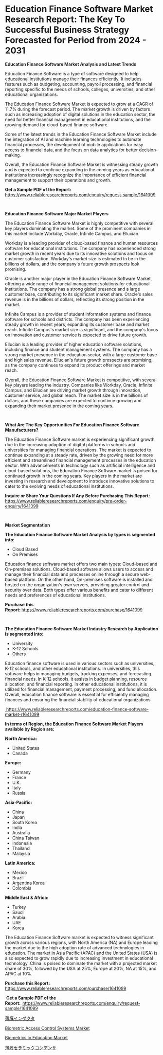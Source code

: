 <p><h1>Education Finance Software Market Research Report: The Key To Successful Business Strategy Forecasted for Period from 2024 - 2031</h1></p><p><strong>Education Finance Software Market Analysis and Latest Trends</strong></p>
<p><p>Education Finance Software is a type of software designed to help educational institutions manage their finances efficiently. It includes features such as budgeting, accounting, payroll processing, and financial reporting specific to the needs of schools, colleges, universities, and other educational organizations.</p><p>The Education Finance Software Market is expected to grow at a CAGR of 11.7% during the forecast period. The market growth is driven by factors such as increasing adoption of digital solutions in the education sector, the need for better financial management in educational institutions, and the growing demand for cloud-based finance software.</p><p>Some of the latest trends in the Education Finance Software Market include the integration of AI and machine learning technologies to automate financial processes, the development of mobile applications for easy access to financial data, and the focus on data analytics for better decision-making.</p><p>Overall, the Education Finance Software Market is witnessing steady growth and is expected to continue expanding in the coming years as educational institutions increasingly recognize the importance of efficient financial management to support their operations and growth.</p></p>
<p><strong>Get a Sample PDF of the Report:&nbsp;</strong> <a href="https://www.reliableresearchreports.com/enquiry/request-sample/1641099">https://www.reliableresearchreports.com/enquiry/request-sample/1641099</a></p>
<p>&nbsp;</p>
<p><strong>Education Finance Software Major Market Players</strong></p>
<p><p>The Education Finance Software Market is highly competitive with several key players dominating the market. Some of the prominent companies in this market include Workday, Oracle, Infinite Campus, and Ellucian.</p><p>Workday is a leading provider of cloud-based finance and human resources software for educational institutions. The company has experienced strong market growth in recent years due to its innovative solutions and focus on customer satisfaction. Workday's market size is estimated to be in the billions of dollars, and the company's future growth prospects look promising.</p><p>Oracle is another major player in the Education Finance Software Market, offering a wide range of financial management solutions for educational institutions. The company has a strong global presence and a large customer base, contributing to its significant market share. Oracle's sales revenue is in the billions of dollars, reflecting its strong position in the market.</p><p>Infinite Campus is a provider of student information systems and finance software for schools and districts. The company has been experiencing steady growth in recent years, expanding its customer base and market reach. Infinite Campus's market size is significant, and the company's focus on innovation and customer service is expected to drive future growth.</p><p>Ellucian is a leading provider of higher education software solutions, including finance and student management systems. The company has a strong market presence in the education sector, with a large customer base and high sales revenue. Ellucian's future growth prospects are promising, as the company continues to expand its product offerings and market reach.</p><p>Overall, the Education Finance Software Market is competitive, with several key players leading the industry. Companies like Workday, Oracle, Infinite Campus, and Ellucian are driving market growth through innovation, customer service, and global reach. The market size is in the billions of dollars, and these companies are expected to continue growing and expanding their market presence in the coming years.</p></p>
<p>&nbsp;</p>
<p><strong>What Are The Key Opportunities For Education Finance Software Manufacturers?</strong></p>
<p><p>The Education Finance Software market is experiencing significant growth due to the increasing adoption of digital platforms in schools and universities for managing financial operations. The market is expected to continue expanding at a steady rate, driven by the growing need for more efficient and streamlined financial management processes in the education sector. With advancements in technology such as artificial intelligence and cloud-based solutions, the Education Finance Software market is poised for continued growth in the coming years. Key players in the market are investing in research and development to introduce innovative solutions to cater to the evolving needs of educational institutions.</p></p>
<p><strong>Inquire or Share Your Questions If Any Before Purchasing This Report:</strong> <a href="https://www.reliableresearchreports.com/enquiry/pre-order-enquiry/1641099">https://www.reliableresearchreports.com/enquiry/pre-order-enquiry/1641099</a></p>
<p>&nbsp;</p>
<p><strong>Market Segmentation</strong></p>
<p><strong>The Education Finance Software Market Analysis by types is segmented into:</strong></p>
<p><ul><li>Cloud Based</li><li>On Premises</li></ul></p>
<p><p>Education finance software market offers two main types: Cloud-based and On-premises solutions. Cloud-based software allows users to access and manage their financial data and processes online through a secure web-based platform. On the other hand, On-premises software is installed and hosted on the organization's own servers, providing greater control and security over data. Both types offer various benefits and cater to different needs and preferences of educational institutions.</p></p>
<p><strong>Purchase this Report:&nbsp;</strong><a href="https://www.reliableresearchreports.com/purchase/1641099">https://www.reliableresearchreports.com/purchase/1641099</a></p>
<p>&nbsp;</p>
<p><strong>The Education Finance Software Market Industry Research by Application is segmented into:</strong></p>
<p><ul><li>University</li><li>K-12 Schools</li><li>Others</li></ul></p>
<p><p>Education finance software is used in various sectors such as universities, K-12 schools, and other educational institutions. In universities, this software helps in managing budgets, tracking expenses, and forecasting financial needs. In K-12 schools, it assists in budget planning, resource allocation, and financial reporting. In other educational institutions, it is utilized for financial management, payment processing, and fund allocation. Overall, education finance software is essential for efficiently managing finances and ensuring the financial stability of educational organizations.</p></p>
<p><a href="https://www.reliableresearchreports.com/education-finance-software-market-r1641099">&nbsp;https://www.reliableresearchreports.com/education-finance-software-market-r1641099</a></p>
<p><strong>In terms of Region, the Education Finance Software Market Players available by Region are:</strong></p>
<p>
    <p> <strong> North America: </strong>
        <ul>
            <li>United States</li>
            <li>Canada</li>
        </ul>
        </p> 
    <p> <strong> Europe: </strong>
        <ul>
            <li>Germany</li>
            <li>France</li>
            <li>U.K.</li>
            <li>Italy</li>
            <li>Russia</li>
        </ul>
        </p> 
    <p> <strong> Asia-Pacific: </strong>
        <ul>
            <li>China</li>
            <li>Japan</li>
            <li>South Korea</li>
            <li>India</li>
            <li>Australia</li>
            <li>China Taiwan</li>
            <li>Indonesia</li>
            <li>Thailand</li>
            <li>Malaysia</li>
        </ul>
        </p> 
    <p> <strong> Latin America: </strong>
        <ul>
            <li>Mexico</li>
            <li>Brazil</li>
            <li>Argentina Korea</li>
            <li>Colombia</li>
        </ul>
        </p> 
    <p> <strong> Middle East & Africa: </strong>
        <ul>
            <li>Turkey</li>
            <li>Saudi</li>
            <li>Arabia</li>
            <li>UAE</li>
            <li>Korea</li>
        </ul>
    </p>
    </p>
<p><p>The Education Finance Software market is expected to witness significant growth across various regions, with North America (NA) and Europe leading the market due to the high adoption rate of advanced technologies in education. The market in Asia Pacific (APAC) and the United States (USA) is also expected to grow rapidly due to increasing investment in educational technology. China is poised to dominate the market with a projected market share of 30%, followed by the USA at 25%, Europe at 20%, NA at 15%, and APAC at 10%.</p></p>
<p><strong>Purchase this Report: </strong><a href="https://www.reliableresearchreports.com/purchase/1641099">https://www.reliableresearchreports.com/purchase/1641099</a></p>
<p>&nbsp;<strong>Get a Sample PDF of the Report:&nbsp;&nbsp;</strong><a href="https://www.reliableresearchreports.com/enquiry/request-sample/1641099">https://www.reliableresearchreports.com/enquiry/request-sample/1641099</a></p>
<p><strong></strong></p>
<p><p><a href="https://github.com/DwightHuels1/Market-Research-Report-List-2/blob/main/2935735181364.md">薄膜インダクタ</a></p><p><a href="https://github.com/jerrycopelandthomaswsqd8q/Market-Research-Report-List-3/blob/main/biometric-access-control-systems-market.md">Biometric Access Control Systems Market</a></p><p><a href="https://github.com/brenzgnarento/Market-Research-Report-List-3/blob/main/biometrics-in-education-market.md">Biometrics in Education Market</a></p><p><a href="https://github.com/tanyaali3/Market-Research-Report-List-2/blob/main/4719704181363.md">薄膜セラミックコンデンサ</a></p></p>